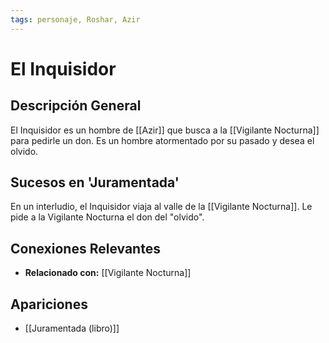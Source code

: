 ```yaml
---
tags: personaje, Roshar, Azir
---
```


# El Inquisidor

## Descripción General
El Inquisidor es un hombre de [[Azir]] que busca a la [[Vigilante Nocturna]] para pedirle un don. Es un hombre atormentado por su pasado y desea el olvido.

## Sucesos en 'Juramentada'
En un interludio, el Inquisidor viaja al valle de la [[Vigilante Nocturna]]. Le pide a la Vigilante Nocturna el don del "olvido".

## Conexiones Relevantes
* **Relacionado con:** [[Vigilante Nocturna]]

## Apariciones
* [[Juramentada (libro)]]
